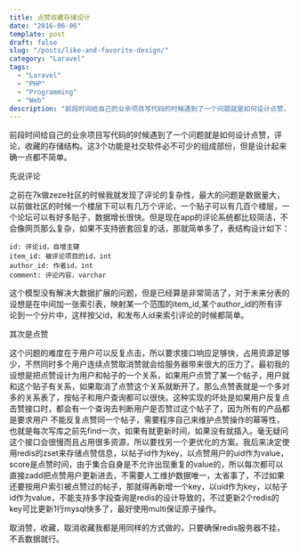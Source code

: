 ```yaml
---
title: 点赞收藏存储设计
date: "2016-06-06"
template: post
draft: false
slug: "/posts/like-and-favorite-design/"
category: "Laravel"
tags:
  - "Laravel"
  - "PHP"
  - "Programming"
  - "Web"
description: "前段时间给自己的业余项目写代码的时候遇到了一个问题就是如何设计点赞，评论，收藏的存储结构。这3个功能是社交软件必不可少的组成部份，但是设计起来确一点都不简单..."
---
```


前段时间给自己的业余项目写代码的时候遇到了一个问题就是如何设计点赞，评论，收藏的存储结构。这3个功能是社交软件必不可少的组成部份，但是设计起来确一点都不简单。

先说评论

之前在7k做zeze社区的时候我就发现了评论的复杂性，最大的问题是数据量大，以前做社区的时候一个楼层下可以有几万个评论，一个贴子可以有几百个楼层，一个论坛可以有好多贴子，数据增长很快。但是现在app的评论系统都比较简洁，不会像网页那么复杂，如果不支持嵌套回复的话，那就简单多了，表结构设计如下：

```plain
id: 评论id，自增主键
item_id: 被评论项目的id，int
author_id: 作者id，int
comment: 评论内容，varchar
```

这个模型没有解决大数据扩展的问题，但是已经算是非常简洁了，对于未来分表的设想是在中间加一张索引表，映射某一个范围的item_id,某个author_id的所有评论到一个分片中，这样按父id，和发布人id来索引评论的时候都简单。


其次是点赞

这个问题的难度在于用户可以反复点击，所以要求接口响应足够快，占用资源足够少，不然同时多个用户连续点赞取消赞就会给服务器带来很大的压力了。最初我的设想是把点赞设计为用户和帖子的一个关系，如果用户点赞了某一个帖子，用户就和这个贴子有关系，如果取消了点赞这个关系就断开了。那么点赞表就是一个多对多的关系表了，按帖子和用户查询都可以很快。这种实现的坏处是如果用户反复点击赞接口时，都会有一个查询去判断用户是否赞过这个帖子了，因为所有的产品都是要求用户 不能反复点赞同一个帖子，需要程序自己来维护点赞操作的幂等性，也就是每次写库之前先find一次，如果有就更新时间，如果没有就插入。毫无疑问这个接口会很慢而且占用很多资源，所以要找另一个更优化的方案。我后来决定使用redis的zset来存储点赞信息，以帖子id作为key，以点赞用户的uid作为value，score是点赞时间，由于集合自身是不允许出现重复的value的，所以每次都可以直接zadd把点赞用户更新进去，不需要人工维护数据唯一，太省事了，不过如果还要按用户索引被点赞过的帖子，那就得再新增一个key，以uid作为key，以帖子id作为value，不能支持多字段查询是redis的设计导致的，不过更新2个redis的key可比更新1行mysql快多了，最好使用multi保证原子操作。

取消赞，收藏，取消收藏我都是用同样的方式做的，只要确保redis服务器不挂，不丢数据就行。
